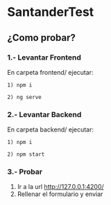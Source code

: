 # SantanderTest

## ¿Como probar?

### 1.- Levantar Frontend

En carpeta frontend/ ejecutar:

```
1) npm i 

2) ng serve
```


###  2.- Levantar Backend

En carpeta backend/ ejecutar:

```
1) npm i 

2) npm start
```


### 3.- Probar

1) Ir a la url http://127.0.0.1:4200/
2) Rellenar el formulario y enviar